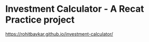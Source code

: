 # Investment Calculator - A Recat Practice project
https://rohitbavkar.github.io/investment-calculator/
